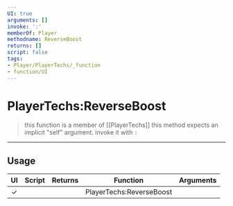 ```yaml
---
UI: true
arguments: []
invoke: ':'
memberOf: Player
methodname: ReverseBoost
returns: []
script: false
tags:
- Player/PlayerTechs/_function
- function/UI
---
```

# PlayerTechs:ReverseBoost
> this function is a member of [[PlayerTechs]]
> this method expects an implicit "self" argument. invoke it with `:`
-----
## Usage
|  UI | Script | Returns | Function | Arguments |
|:---:|:------:|-------:|:--------:|:---------|
|✓| ||PlayerTechs:ReverseBoost||
